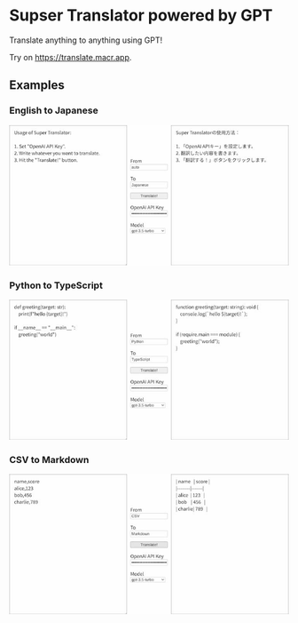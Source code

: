 Supser Translator powered by GPT
================================

Translate anything to anything using GPT!

Try on <https://translate.macr.app>.


## Examples

### English to Japanese

![screenshot of translating English to Japanese](./screenshots/English-to-Japanese.jpg)

### Python to TypeScript

![screenshot of translating Python to TypeScript](./screenshots/Python-to-TypeScript.jpg)

### CSV to Markdown

![screenshot of translating CSV to Markdown table](./screenshots/CSV-to-Markdown.jpg)
